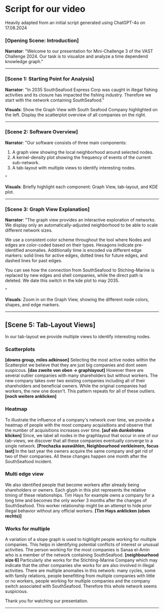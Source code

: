 # Script for our video
Heavily adapted from an initial script generated using ChatGPT-4o on 17.08.2024

### [Opening Scene: Introduction]

**Narrator**: "Welcome to our presentation for Mini-Challenge 3 of the VAST Challenge 2024.  Our task is to visualize and analyze a time dependend knowledge graph."

---

### [Scene 1: Starting Point for Analysis]

**Narrator**: "In 2035 SouthSeafood Express Corp was caught in illegal fishing activities and its closure has impacted the fishing industry. Therefore we start with the network containing SouthSeafood."

**Visuals**: Show the Graph View with South Seafood Company highlighted on the left. Display the scatterplot overview of all companies on the right.

---

### [Scene 2: Software Overview]

**Narrator**: "Our software consists of three main components:

1. A graph view showing the local neighborhood around selected nodes.
2. A kernel-density plot showing the frequency of events of the current sub-network.
3. A tab-layout with multiple views to identify interesting nodes.


"

**Visuals**: Briefly highlight each component: Graph View, tab-layout, and KDE plot.

---

### [Scene 3: Graph View Explanation]

**Narrator**: "The graph view provides an interactive exploration of networks. We display only an automatically-adjusted neighborhood to be able to scale different network sizes.

We use a consistent color scheme throughout the tool where Nodes and edges are color-coded based on their types. Hexagons indicate pre-identified anomalies. Additionally time is encoded via different edge markers: solid lines for active edges, dotted lines for future edges, and dashed lines for past edges.

You can see how the connection from SouthSeafood to Stiching-Marine is replaced by new edges and shell companies, while the direct path is deleted. We date this switch in the kde plot to may 2035.

"

**Visuals**: Zoom in on the Graph View, showing the different node colors, shapes, and edge markers.


---
## [Scene 5: Tab-Layout Views]
In our tab-layout we provide multiple views to identify interesting nodes.
### Scatterplots

**[downs group, miles adkinson]**
Selecting the most active nodes within the Scatterplot we believe that they are just big companies and dont seem suspicous. 
**[das zweite von oben -> graphlayout]**
However there are several outlier companies with many shareholders but without workers. The new company takes over two existing companies including all of their shareholders and beneficial owners. While the original companies had workers, the new one doesn't. This pattern repeats for all of these outliers.
**[noch weitere anklicken]**

### Heatmap
To illustrate the influence of a company's network over time, we provide a heatmap of people with the most company acquisitions and observe that the number of acquisitions increases over time. 
**[auf ein dunkelrotes klicken]**
Since, we label all nodes in the graphlayout that occur in one of our tab-views, we discover that all these companies eventually converge to a single network. 
**[Prochazka auswählen, Neighbourhood verkleinern, focus last]**
In the last year the owners acquire the same company and get rid of two of their companies. All these changes happen one month after the SouthSeafood incident.

### Multi edge view
We also identified people that become workers after already being shareholders or owners. Each glyph in this plot represents the relative timing of these relationships. Tim Hays for example owns a company for a long time and becomes the only worker 3 months after the changes of SouthSeafood. This worker relationship might be an attempt to hide prior illegal behavior without any official workers.
**[Tim Hays anklicken (oben rechts)]**

### Works for multiple
A variation of a slope graph is used to highlight people working for multiple companies. This helps in identifying potential conflicts of interest or unusual activities. The person working for the most companies is Sanaa el-Amin who is a member of the network containing SouthSeafood.
**[neighbourhood size 6]**
Particularly she works for the Stichting-Marine Company which may indicate that the other companies she works for are also involved in illegal activities. There are multiple anomalies in this network: many cycles, some with family relations, people benefitting from multiple companies with little or no workers, people working for multiple companies and the company switch associated with SouthSeafood. Therefore this whole network seems suspicious.

Thank you for watching our presentation.

--- 
